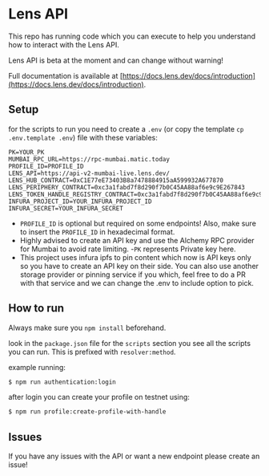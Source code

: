 # Lens API

This repo has running code which you can execute to help you understand how to interact with the Lens API.

Lens API is beta at the moment and can change without warning!

Full documentation is available at [https://docs.lens.dev/docs/introduction](https://docs.lens.dev/docs/introduction).

## Setup

for the scripts to run you need to create a `.env` (or copy the template `cp .env.template .env`) file with these variables:

```
PK=YOUR_PK
MUMBAI_RPC_URL=https://rpc-mumbai.matic.today
PROFILE_ID=PROFILE_ID
LENS_API=https://api-v2-mumbai-live.lens.dev/
LENS_HUB_CONTRACT=0xC1E77eE73403B8a7478884915aA599932A677870
LENS_PERIPHERY_CONTRACT=0xc3a1fabd7f8d290f7b0C45AA88af6e9c9E267843
LENS_TOKEN_HANDLE_REGISTRY_CONTRACT=0xc3a1fabd7f8d290f7b0C45AA88af6e9c9E267843
INFURA_PROJECT_ID=YOUR_INFURA_PROJECT_ID
INFURA_SECRET=YOUR_INFURA_SECRET
```

- `PROFILE_ID` is optional but required on some endpoints! Also, make sure to insert the `PROFILE_ID` in hexadecimal format.
- Highly advised to create an API key and use the Alchemy RPC provider for Mumbai to avoid rate limiting. -`PK` represents Private key here.
- This project uses infura ipfs to pin content which now is API keys only so you have to create an API key on their side. You can also use another storage provider or pinning service if you which, feel free to do a PR with that service and we can change the .env to include option to pick.

## How to run

Always make sure you `npm install` beforehand.

look in the `package.json` file for the `scripts` section you see all the scripts you can run. This is prefixed with `resolver:method`.

example running:

```bash
$ npm run authentication:login
```
after login you can create your profile on testnet using:

```bash
$ npm run profile:create-profile-with-handle
```

## Issues

If you have any issues with the API or want a new endpoint please create an issue!
